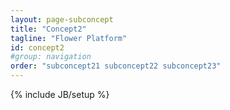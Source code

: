 ```yaml
---
layout: page-subconcept
title: "Concept2"
tagline: "Flower Platform"
id: concept2
#group: navigation
order: "subconcept21 subconcept22 subconcept23"
---
```

{% include JB/setup %}